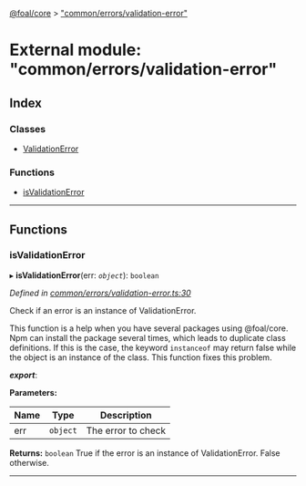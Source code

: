 [@foal/core](../README.md) > ["common/errors/validation-error"](../modules/_common_errors_validation_error_.md)

# External module: "common/errors/validation-error"

## Index

### Classes

* [ValidationError](../classes/_common_errors_validation_error_.validationerror.md)

### Functions

* [isValidationError](_common_errors_validation_error_.md#isvalidationerror)

---

## Functions

<a id="isvalidationerror"></a>

###  isValidationError

▸ **isValidationError**(err: *`object`*): `boolean`

*Defined in [common/errors/validation-error.ts:30](https://github.com/FoalTS/foal/blob/538afb23/packages/core/src/common/errors/validation-error.ts#L30)*

Check if an error is an instance of ValidationError.

This function is a help when you have several packages using @foal/core. Npm can install the package several times, which leads to duplicate class definitions. If this is the case, the keyword `instanceof` may return false while the object is an instance of the class. This function fixes this problem.

*__export__*: 

**Parameters:**

| Name | Type | Description |
| ------ | ------ | ------ |
| err | `object` |  The error to check |

**Returns:** `boolean`
True if the error is an instance of ValidationError. False otherwise.

___

